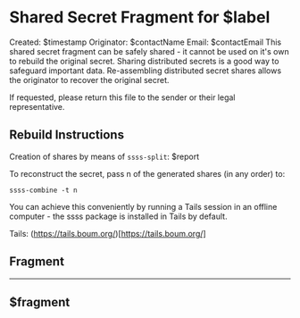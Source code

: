 Shared Secret Fragment for $label
==================================
Created: $timestamp
Originator: $contactName
Email: $contactEmail
This shared secret fragment can be safely shared - it cannot be used on it's own to rebuild the original secret.
Sharing distributed secrets is a good way to safeguard important data. Re-assembling distributed secret shares
allows the originator to recover the original secret.

If requested, please return this file to the sender or their legal representative.

## Rebuild Instructions
Creation of shares by means of `ssss-split`: $report

To reconstruct the secret, pass n of the generated shares (in any order) to:
~~~
ssss-combine -t n
~~~
You can achieve this conveniently by running a Tails session in an offline computer -
the ssss package is installed in Tails by default.

Tails: (https://tails.boum.org/)[https://tails.boum.org/]

## Fragment
---
$fragment
---
